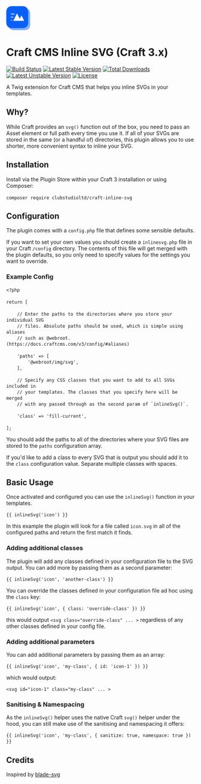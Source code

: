 <img src="./src/icon.svg" width="64">

# Craft CMS Inline SVG (Craft 3.x)
[![Build Status](https://travis-ci.com/clubstudioltd/craft-inline-svg.svg?branch=master)](https://travis-ci.com/clubstudioltd/craft-inline-svg)
[![Latest Stable Version](https://poser.pugx.org/clubstudioltd/craft-inline-svg/v/stable)](https://packagist.org/packages/clubstudioltd/craft-inline-svg)
[![Total Downloads](https://poser.pugx.org/clubstudioltd/craft-inline-svg/downloads)](https://packagist.org/packages/clubstudioltd/craft-inline-svg)
[![Latest Unstable Version](https://poser.pugx.org/clubstudioltd/craft-inline-svg/v/unstable)](https://packagist.org/packages/clubstudioltd/craft-inline-svg)
[![License](https://poser.pugx.org/clubstudioltd/craft-inline-svg/license)](https://packagist.org/packages/clubstudioltd/craft-inline-svg)

A Twig extension for Craft CMS that helps you inline SVGs in your templates.

## Why?
While Craft provides an `svg()` function out of the box, you need to pass an Asset element or full path every time you use it. If all of your SVGs are stored in the same (or a handful of) directories, this plugin allows you to use shorter, more convenient syntax to inline your SVG.

## Installation
Install via the Plugin Store within your Craft 3 installation or using Composer: 

```composer require clubstudioltd/craft-inline-svg```

## Configuration
The plugin comes with a `config.php` file that defines some sensible defaults.

If you want to set your own values you should create a `inlinesvg.php` file in your Craft `/config` directory. The contents of this file will get merged with the plugin defaults, so you only need to specify values for the settings you want to override.

### Example Config

```
<?php

return [

    // Enter the paths to the directories where you store your individual SVG
    // files. Absolute paths should be used, which is simple using aliases
    // such as @webroot. (https://docs.craftcms.com/v3/config/#aliases)

    'paths' => [
        '@webroot/img/svg',
    ],

    // Specify any CSS classes that you want to add to all SVGs included in
    // your templates. The classes that you specify here will be merged
    // with any passed through as the second param of `inlineSvg()`.

    'class' => 'fill-current',

];

```

You should add the paths to all of the directories where your SVG files are stored to the `paths` configuration array.

If you'd like to add a class to every SVG that is output you should add it to the `class` configuration value. Separate multiple classes with spaces.

## Basic Usage

Once activated and configured you can use the `inlineSvg()` function in your templates.

```
{{ inlineSvg('icon') }}
```

In this example the plugin will look for a file called `icon.svg` in all of the configured paths and return the first match it finds.

### Adding additional classes

The plugin will add any classes defined in your configuration file to the SVG output. You can add more by passing them as a second parameter:

```
{{ inlineSvg('icon', 'another-class') }}
```

You can override the classes defined in your configuration file ad hoc using the `class` key:

```
{{ inlineSvg('icon', { class: 'override-class' }) }}
```

this would output `<svg class="override-class" ... >` regardless of any other classes defined in your config file.

### Adding additional parameters

You can add additional parameters by passing them as an array:

```
{{ inlineSvg('icon', 'my-class', { id: 'icon-1' }) }}
```

which would output:

```
<svg id="icon-1" class="my-class" ... >
```

### Sanitising & Namespacing

As the `inlineSvg()` helper uses the native Craft `svg()` helper under the hood, you can still make use of the sanitising and namespacing it offers:

```
{{ inlineSvg('icon', 'my-class', { sanitize: true, namespace: true }) }}
```

## Credits

Inspired by [blade-svg](https://github.com/adamwathan/blade-svg)
